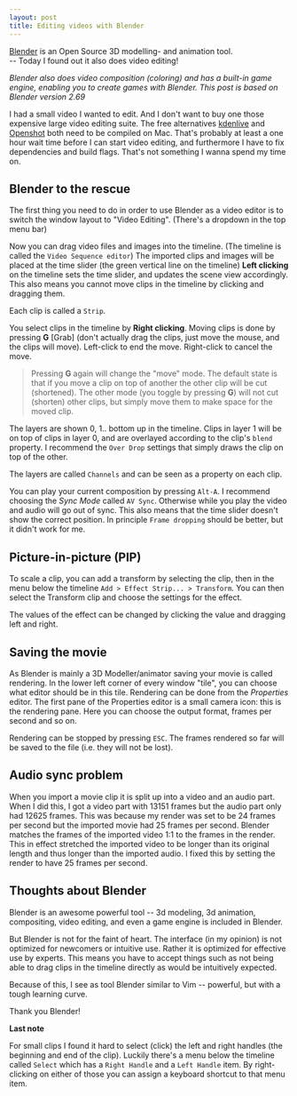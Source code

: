 ```yaml
---
layout: post
title: Editing videos with Blender
---
```

[Blender] is an Open Source 3D modelling- and animation tool.  
-- Today I found out it also does video editing!

[Blender]: http://blender.org

_Blender also does video composition (coloring) and has a built-in game engine,
enabling you to create games with Blender. This post is based on Blender version
2.69_

I had a small video I wanted to edit. And I don't want to buy one those
expensive large video editing suite. The free alternatives [kdenlive] and
[Openshot] both need to be compiled on Mac. That's probably at least a one hour
wait time before I can start video editing, and furthermore I have to fix
dependencies and build flags.  That's not something I wanna spend my time on.

[kdenlive]: http://www.kdenlive.org/
[Openshot]: http://www.openshotvideo.com/

Blender to the rescue
---------------------

The first thing you need to do in order to use Blender as a video editor is to
switch the window layout to "Video Editing". (There's a dropdown in the top menu
bar)

Now you can drag video files and images into the timeline. (The timeline is
called the `Video Sequence editor`)
The imported clips and images will be placed at the time slider (the green
vertical line on the timeline)
**Left clicking** on the timeline sets the time slider, and updates the scene view
accordingly. This also means you cannot move clips in the timeline by clicking
and dragging them.

Each clip is called a `Strip`.

You select clips in the timeline by **Right clicking**.
Moving clips is done by pressing **G** [Grab] (don't actually drag the clips, just
move the mouse, and the clips will move). Left-click to end the move.
Right-click to cancel the move.

> Pressing **G** again will change the "move" mode. The default state is that if
> you move a clip on top of another the other clip will be cut (shortened).  The
> other mode (you toggle by pressing **G**) will not cut (shorten) other clips,
> but simply move them to make space for the moved clip.

The layers are shown 0, 1.. bottom up in the timeline. Clips in layer 1 will be
on top of clips in layer 0, and are overlayed according to the clip's `blend`
property. I recommend the `Over Drop` settings that simply draws the clip on top
of the other.

The layers are called `Channels` and can be seen as a property on each clip.

You can play your current composition by pressing `Alt-A`. I recommend choosing
the _Sync Mode_ called `AV Sync`. Otherwise while you play the video and
audio will go out of sync. This also means that the time slider doesn't show the
correct position. In principle `Frame dropping` should be better, but it didn't
work for me.

Picture-in-picture (PIP)
------------------------
To scale a clip, you can add a transform by selecting the clip, then in the menu
below the timeline `Add > Effect Strip... > Transform`.
You can then select the Transform clip and choose the settings for the effect.

The values of the effect can be changed by clicking the value and dragging left
and right.

Saving the movie
----------------
As Blender is mainly a 3D Modeller/animator saving your movie is called rendering.
In the lower left corner of every window "tile", you can choose what editor
should be in this tile. Rendering can be done from the _Properties_ editor. The
first pane of the Properties editor is a small camera icon: this is the
rendering pane. Here you can choose the output format, frames per second and so
on.

Rendering can be stopped by pressing `ESC`. The frames rendered so far will be
saved to the file (i.e. they will not be lost).

Audio sync problem
------------------
When you import a movie clip it is split up into a video and an audio part. When
I did this, I got a video part with 13151 frames but the audio part only had
12625 frames. This was because my render was set to be 24 frames per second but
the imported movie had 25 frames per second. Blender matches the frames of the
imported video 1:1 to the frames in the render. This in effect stretched the
imported video to be longer than its original length and thus longer than the
imported audio. I fixed this by setting the render to have 25 frames per second.

Thoughts about Blender
----------------------
Blender is an awesome powerful tool -- 3d modeling, 3d animation, compositing,
video editing, and even a game engine is included in Blender.

But Blender is not for the faint of heart. The interface (in my opinion) is not
optimized for newcomers or intuitive use. Rather it is optimized for effective
use by experts. This means you have to accept things such as not being able to
drag clips in the timeline directly as would be intuitively expected.

Because of this, I see as tool Blender similar to Vim -- powerful, but with a
tough learning curve.

Thank you Blender!

**Last note**

For small clips I found it hard to select (click) the left and right handles
(the beginning and end of the clip). Luckily there's a menu below the timeline
called `Select` which has a `Right Handle` and a `Left Handle` item. By
right-clicking on either of those you can assign a keyboard shortcut to that
menu item.
